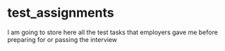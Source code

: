 # test_assignments
I am going to store here all the test tasks that employers gave me before preparing for or passing the interview
